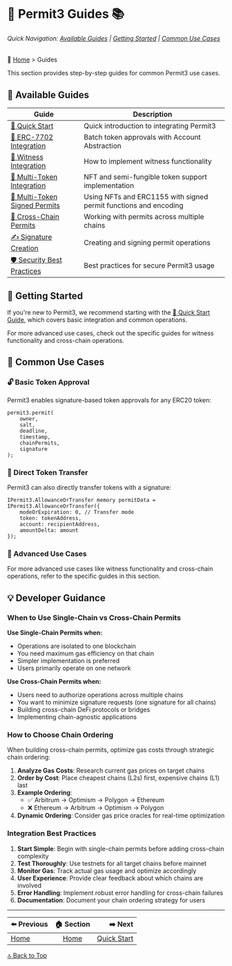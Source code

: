 <a id="guides-top"></a>
# 🔏 Permit3 Guides 📚

###### Quick Navigation: [Available Guides](#available-guides) | [Getting Started](#getting-started) | [Common Use Cases](#common-use-cases)

🧭 [Home](/docs/README.md) > Guides

This section provides step-by-step guides for common Permit3 use cases.

<a id="available-guides"></a>
## 📖 Available Guides

| Guide | Description |
|-------|-------------|
| [🚀 Quick Start](./quick-start.md) | Quick introduction to integrating Permit3 |
| [🔗 ERC-7702 Integration](./erc7702-integration.md) | Batch token approvals with Account Abstraction |
| [🧩 Witness Integration](./witness-integration.md) | How to implement witness functionality |
| [🎨 Multi-Token Integration](./multi-token-integration.md) | NFT and semi-fungible token support implementation |
| [🎨 Multi-Token Signed Permits](./multi-token-signed-permits.md) | Using NFTs and ERC1155 with signed permit functions and encoding |
| [🌉 Cross-Chain Permits](./cross-chain-permit.md) | Working with permits across multiple chains |
| [✍️ Signature Creation](./signature-creation.md) | Creating and signing permit operations |
| [🛡️ Security Best Practices](./security-best-practices.md) | Best practices for secure Permit3 usage |

<a id="getting-started"></a>
## 🏁 Getting Started

If you're new to Permit3, we recommend starting with the [🚀 Quick Start Guide](./quick-start.md), which covers basic integration and common operations.

For more advanced use cases, check out the specific guides for witness functionality and cross-chain operations.

<a id="common-use-cases"></a>
## 💼 Common Use Cases

### 🔓 Basic Token Approval

Permit3 enables signature-based token approvals for any ERC20 token:

```solidity
permit3.permit(
    owner,
    salt,
    deadline,
    timestamp,
    chainPermits,
    signature
);
```

### 💸 Direct Token Transfer

Permit3 can also directly transfer tokens with a signature:

```solidity
IPermit3.AllowanceOrTransfer memory permitData = IPermit3.AllowanceOrTransfer({
    modeOrExpiration: 0, // Transfer mode
    token: tokenAddress,
    account: recipientAddress,
    amountDelta: amount
});
```

### 🔧 Advanced Use Cases

For more advanced use cases like witness functionality and cross-chain operations, refer to the specific guides in this section.

## 💡 Developer Guidance

### When to Use Single-Chain vs Cross-Chain Permits

**Use Single-Chain Permits when:**
- Operations are isolated to one blockchain
- You need maximum gas efficiency on that chain
- Simpler implementation is preferred
- Users primarily operate on one network

**Use Cross-Chain Permits when:**
- Users need to authorize operations across multiple chains
- You want to minimize signature requests (one signature for all chains)
- Building cross-chain DeFi protocols or bridges
- Implementing chain-agnostic applications

### How to Choose Chain Ordering

When building cross-chain permits, optimize gas costs through strategic chain ordering:

1. **Analyze Gas Costs**: Research current gas prices on target chains
2. **Order by Cost**: Place cheapest chains (L2s) first, expensive chains (L1) last
3. **Example Ordering**:
   - ✅ Arbitrum → Optimism → Polygon → Ethereum
   - ❌ Ethereum → Arbitrum → Optimism → Polygon
4. **Dynamic Ordering**: Consider gas price oracles for real-time optimization

### Integration Best Practices

1. **Start Simple**: Begin with single-chain permits before adding cross-chain complexity
2. **Test Thoroughly**: Use testnets for all target chains before mainnet
3. **Monitor Gas**: Track actual gas usage and optimize accordingly
4. **User Experience**: Provide clear feedback about which chains are involved
5. **Error Handling**: Implement robust error handling for cross-chain failures
6. **Documentation**: Document your chain ordering strategy for users

---

| ⬅️ Previous | 🏠 Section | ➡️ Next |
|:-----------|:----------:|------------:|
| [Home](/docs/README.md) | [Home](/docs/README.md) | [Quick Start](/docs/guides/quick-start.md) |

[🔝 Back to Top](#guides-top)